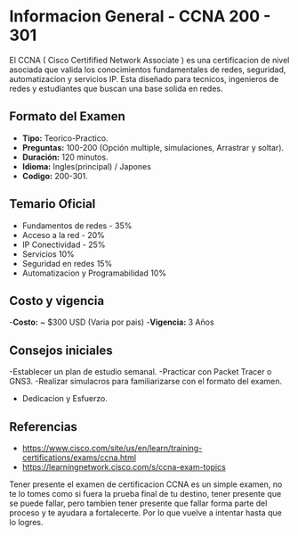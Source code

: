 # Informacion General - CCNA 200 - 301

El CCNA ( Cisco Certifified Network Associate ) es una certificacion de nivel asociada que valida los conocimientos fundamentales de redes, seguridad, automatizacion y servicios IP. Esta diseñado para tecnicos, ingenieros de redes y estudiantes que buscan una base solida en redes.

## Formato del Examen
- **Tipo:** Teorico-Practico.
- **Preguntas:** 100-200 (Opción multiple, simulaciones, Arrastrar y soltar).
- **Duración:** 120 minutos.
- **Idioma:** Ingles(principal) / Japones
- **Codigo:** 200-301.

## Temario Oficial
- Fundamentos de redes - 35%
- Acceso a la red - 20%
- IP Conectividad - 25%
- Servicios 10%
- Seguridad en redes 15%
- Automatizacion y Programabilidad 10%

 ## Costo y vigencia
 -**Costo:** ~ $300 USD (Varia por pais)
 -**Vigencia:** 3 Años

 ## Consejos iniciales
 -Establecer un plan de estudio semanal.
 -Practicar con Packet Tracer o GNS3.
 -Realizar simulacros para familiarizarse con el formato del examen.
 - Dedicacion y Esfuerzo.

## Referencias
- https://www.cisco.com/site/us/en/learn/training-certifications/exams/ccna.html
- https://learningnetwork.cisco.com/s/ccna-exam-topics

Tener presente el examen de certificacion CCNA es un simple examen, no te lo tomes como si fuera la prueba final de tu destino, tener presente que se puede fallar, pero tambien tener presente que fallar forma parte del proceso y te ayudara a fortalecerte. Por lo que vuelve a intentar hasta que lo logres.
